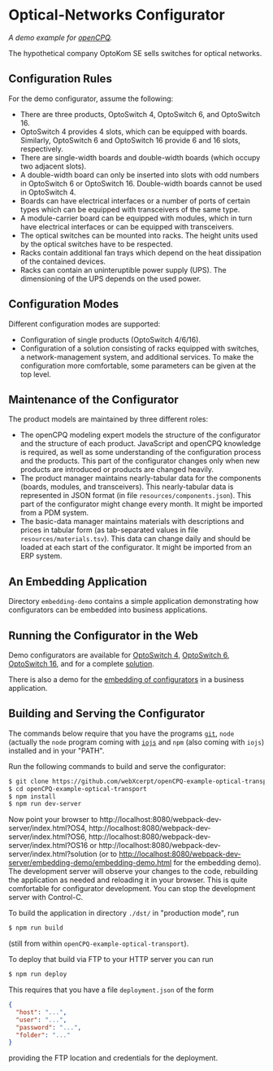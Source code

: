 Optical-Networks Configurator
=============================
*A demo example for [openCPQ](https://github.com/webXcerpt/openCPQ).*

The hypothetical company OptoKom SE sells switches for optical networks.

Configuration Rules
-------------------

For the demo configurator, assume the following:
- There are three products, OptoSwitch 4, OptoSwitch 6, and OptoSwitch 16.
- OptoSwitch 4 provides 4 slots, which can be equipped with
  boards. Similarly, OptoSwitch 6 and OptoSwitch 16 provide 6 and 16
  slots, respectively.
- There are single-width boards and double-width boards (which occupy two adjacent slots).
- A double-width board can only be inserted into slots with odd numbers
  in OptoSwitch 6 or OptoSwitch 16. Double-width boards cannot be used
  in OptoSwitch 4.
- Boards can have electrical interfaces or
  a number of ports of certain types which can be equipped with transceivers of the same type.
- A module-carrier board can be equipped with modules,
  which in turn have electrical interfaces or can be equipped with transceivers.
- The optical switches can be mounted into racks.
  The height units used by the optical switches have to be respected.
- Racks contain additional fan trays which depend on the heat dissipation of the contained devices.
- Racks can contain an uninteruptible power supply (UPS). The dimensioning of the UPS depends on the used power.

Configuration Modes
------------------

Different configuration modes are supported:
- Configuration of single products (OptoSwitch 4/6/16).
- Configuration of a solution consisting of racks equipped with switches,
  a network-management system, and additional services.
  To make the configuration more comfortable, some parameters can be given at
  the top level.

Maintenance of the Configurator
-------------------------------

The product models are maintained by three different roles:
- The openCPQ modeling expert models the structure of the configurator and the structure of each product.
  JavaScript and openCPQ knowledge is required, as well as some understanding of the configuration process and the products.
  This part of the configurator changes only when new products are introduced or products are changed heavily.
- The product manager maintains nearly-tabular data for the components (boards, modules, and transceivers).
  This nearly-tabular data is represented in JSON format (in file `resources/components.json`). This part of the configurator might change every month.
  It might be imported from a PDM system.
- The basic-data manager maintains materials with descriptions and prices in tabular form (as tab-separated values in file `resources/materials.tsv`).
  This data can change daily and should be loaded at each start of the configurator. It might be imported from an ERP system.

An Embedding Application
------------------------

Directory `embedding-demo` contains a simple application demonstrating how
configurators can be embedded into business applications.

Running the Configurator in the Web
-----------------------------------

Demo configurators are available for
[OptoSwitch 4](http://opencpq.webxcerpt.com/examples/optical-transport/index.html?OS4),
[OptoSwitch 6](http://opencpq.webxcerpt.com/examples/optical-transport/index.html?OS6),
[OptoSwitch 16](http://opencpq.webxcerpt.com/examples/optical-transport/index.html?OS16),
and for a complete
[solution](http://opencpq.webxcerpt.com/examples/optical-transport/index.html?solution).

There is also a demo for the
[embedding of configurators](http://opencpq.webxcerpt.com/examples/optical-transport/embedding-demo/embedding-demo.html)
in a business application.

Building and Serving the Configurator
-------------------------------------

The commands below require that you have the programs
[`git`](https://git-scm.com/), `node` (actually the `node` program
coming with [`iojs`](https://iojs.org/en/index.html) and `npm` (also
coming with `iojs`) installed and in your "PATH".

Run the following commands to build and serve the configurator:

```sh
$ git clone https://github.com/webXcerpt/openCPQ-example-optical-transport.git
$ cd openCPQ-example-optical-transport
$ npm install
$ npm run dev-server
```

Now point your browser to
http://localhost:8080/webpack-dev-server/index.html?OS4,
http://localhost:8080/webpack-dev-server/index.html?OS6,
http://localhost:8080/webpack-dev-server/index.html?OS16 or
http://localhost:8080/webpack-dev-server/index.html?solution
(or to [http://localhost:8080/webpack-dev-server/embedding-demo/embedding-demo.html](http://localhost:8080/webpack-dev-server/embedding-demo/embedding-demo.html)
for the embedding demo).
The development server will observe your changes to the code, rebuilding
the application as needed and reloading it in your browser.  This is
quite comfortable for configurator development.  You can stop the
development server with Control-C.

To build the application in directory `./dst/` in "production mode", run

```sh
$ npm run build
```

(still from within `openCPQ-example-optical-transport`).

To deploy that build via FTP to your HTTP server you can run

```sh
$ npm run deploy
```

This requires that you have a file `deployment.json` of the form

```json
{
  "host": "...",
  "user": "...",
  "password": "...",
  "folder": "..."
}
```

providing the FTP location and credentials for the deployment.
